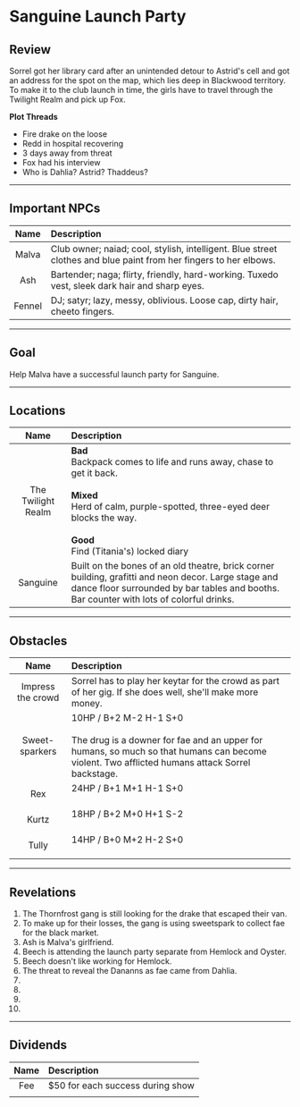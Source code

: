 # Sanguine Launch Party

## Review
Sorrel got her library card after an unintended detour to Astrid's cell and got an address for the spot on the map, which lies deep in Blackwood territory. To make it to the club launch in time, the girls have to travel through the Twilight Realm and pick up Fox.

**Plot Threads**  

- Fire drake on the loose
- Redd in hospital recovering
- 3 days away from threat
- Fox had his interview
- Who is Dahlia? Astrid? Thaddeus?

<hr/>

## Important NPCs

| Name | Description |
|:---:|:--- |
| Malva | Club owner; naiad; cool, stylish, intelligent. Blue street clothes and blue paint from her fingers to her elbows. |
| Ash | Bartender; naga; flirty, friendly, hard-working. Tuxedo vest, sleek dark hair and sharp eyes. |
| Fennel | DJ; satyr; lazy, messy, oblivious. Loose cap, dirty hair, cheeto fingers. |

<hr/>

## Goal
Help Malva have a successful launch party for Sanguine.

<hr/>

## Locations

| Name | Description |
|:---:|:--- |
| The Twilight Realm | **Bad**<br/> Backpack comes to life and runs away, chase to get it back.<br/><br/>**Mixed**<br/> Herd of calm, purple-spotted, three-eyed deer blocks the way.<br/><br/>**Good**<br/> Find (Titania's) locked diary |
| Sanguine | Built on the bones of an old theatre, brick corner building, grafitti and neon decor. Large stage and dance floor surrounded by bar tables and booths. Bar counter with lots of colorful drinks. |

<hr/>

## Obstacles

| Name | Description |
|:---:|:--- |
| Impress the crowd | Sorrel has to play her keytar for the crowd as part of her gig. If she does well, she'll make more money. |
| Sweet-sparkers | 10HP / B+2 M-2 H-1 S+0<br/><br/>The drug is a downer for fae and an upper for humans, so much so that humans can become violent. Two afflicted humans attack Sorrel backstage. |
| Rex | 24HP / B+1 M+1 H-1 S+0<br/><br/> |
| Kurtz | 18HP / B+2 M+0 H+1 S-2<br/><br/> |
| Tully | 14HP / B+0 M+2 H-2 S+0<br/><br/> |

<hr/>

## Revelations

1. The Thornfrost gang is still looking for the drake that escaped their van.
2. To make up for their losses, the gang is using sweetspark to collect fae for the black market.
3. Ash is Malva's girlfriend.
4. Beech is attending the launch party separate from Hemlock and Oyster.
5. Beech doesn't like working for Hemlock.
6. The threat to reveal the Dananns as fae came from Dahlia.
7. 
8. 
9. 
10. 

<hr/>

## Dividends

| Name | Description |
|:---:|:--- |
| Fee | $50 for each success during show |
|  |  |